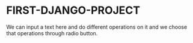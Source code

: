 # FIRST-DJANGO-PROJECT
We can input a text here and do different operations on it and we choose that operations through radio button.
